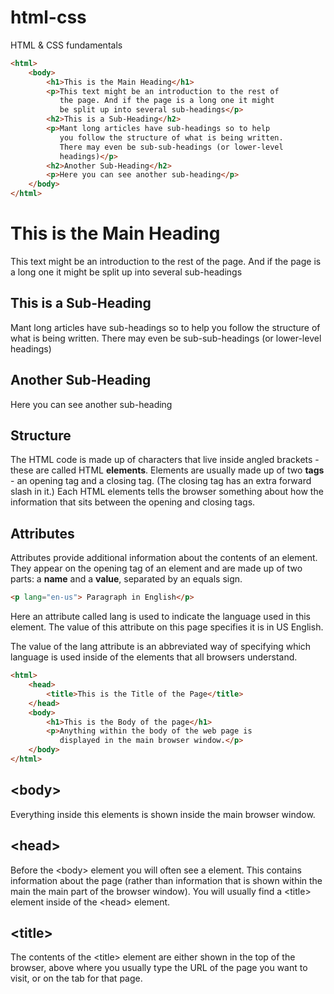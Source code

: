 # html-css
HTML &amp; CSS fundamentals

```html
<html>
    <body>
        <h1>This is the Main Heading</h1>
        <p>This text might be an introduction to the rest of
           the page. And if the page is a long one it might
           be split up into several sub-headings</p>
        <h2>This is a Sub-Heading</h2>
        <p>Mant long articles have sub-headings so to help
           you follow the structure of what is being written.
           There may even be sub-sub-headings (or lower-level
           headings)</p>
        <h2>Another Sub-Heading</h2>
        <p>Here you can see another sub-heading</p>
    </body>
</html>
```

<html>
    <body>
        <h1>This is the Main Heading</h1>
        <p>This text might be an introduction to the rest of
           the page. And if the page is a long one it might
           be split up into several sub-headings</p>
        <h2>This is a Sub-Heading</h2>
        <p>Mant long articles have sub-headings so to help
           you follow the structure of what is being written.
           There may even be sub-sub-headings (or lower-level
           headings)</p>
        <h2>Another Sub-Heading</h2>
        <p>Here you can see another sub-heading</p>
    </body>
</html>

<h2>Structure</h2>

The HTML code is made up of characters that live inside angled 
brackets - these are called HTML <b>elements</b>. Elements are usually 
made up of two <b>tags</b> -  an opening tag and a closing tag. (The closing tag
has an extra forward slash in it.) Each HTML elements tells the browser 
something about how the information that sits between the opening and
closing tags.

<h2>Attributes</h2>

Attributes provide additional information 
about the contents of an element. They appear
on the opening tag of an element and are
made up of two parts: a <b>name</b> and a <b>value</b>,
separated by an equals sign.

```html
<p lang="en-us"> Paragraph in English</p>
```

Here an attribute called lang is
used to indicate the language
used in this element. The value
of this attribute on this page 
specifies it is in US English.

The value of the lang attribute
is an abbreviated way of 
specifying which language is 
used inside of the elements that 
all browsers understand.

```html
<html>
    <head>
        <title>This is the Title of the Page</title>
    </head>
    <body>
        <h1>This is the Body of the page</h1>
        <p>Anything within the body of the web page is
           displayed in the main browser window.</p>
    </body>
</html>
```

## \<body>
Everything inside this elements is shown inside the main browser window.

## \<head>
Before the \<body> element you will often see a <head> element.
This contains information about the page (rather than information 
that is shown within the main the main part of the browser window).
You will usually find a \<title> element inside of the \<head> element.
    
## \<title>
The contents of the \<title> element are either shown in the top of
the browser, above where you usually type the URL of the page you want
to visit, or on the tab for that page.


    
    
